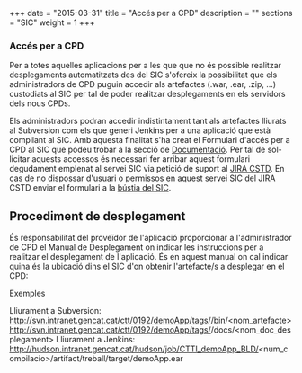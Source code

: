 +++
date        = "2015-03-31"
title       = "Accés per a CPD"
description = ""
sections    = "SIC"
weight      = 1
+++

### Accés per a CPD

Per a totes aquelles aplicacions per a les que que no és possible realitzar desplegaments automatitzats des del SIC s'ofereix la possibilitat que els administradors de CPD puguin accedir als artefactes (.war, .ear, .zip, ...) custodiats al SIC per tal de poder realitzar desplegaments en els servidors dels nous CPDs.

Els administradors podran accedir indistintament tant als artefactes lliurats al Subversion com els que generi Jenkins per a una aplicació que està compilant al SIC. Amb aquesta finalitat s'ha creat el Formulari d'accés per a CPD al SIC que podeu trobar a la secció de [Documentació](/sic/documentacio). Per tal de sol- licitar aquests accessos és necessari fer arribar aquest formulari degudament emplenat al servei SIC via petició de suport al [JIRA CSTD](https://cstd.ctti.gencat.cat/jiracstd/browse/SICQ). En cas de no dispossar d'usuari o permissos en aquest servei SIC del JIRA CSTD enviar el formulari a la [bústia del SIC](mailto://sic.ctti@gencat.cat).

## Procediment de desplegament

És responsabilitat del proveïdor de l'aplicació proporcionar a l'administrador de CPD el Manual de Desplegament on indicar les instruccions per a realitzar el desplegament de l'aplicació. És en aquest manual on cal indicar quina és la ubicació dins el SIC d'on obtenir l'artefacte/s a desplegar en el CPD:

Exemples

Lliurament a Subversion:
http://svn.intranet.gencat.cat/ctt/0192/demoApp/tags/<versio>/bin/<nom_artefacte>
http://svn.intranet.gencat.cat/ctt/0192/demoApp/tags/<versio>/docs/<nom_doc_desplegament>
Lliurament a Jenkins: http://hudson.intranet.gencat.cat/hudson/job/CTTI_demoApp_BLD/<num_compilacio>/artifact/treball/target/demoApp.ear